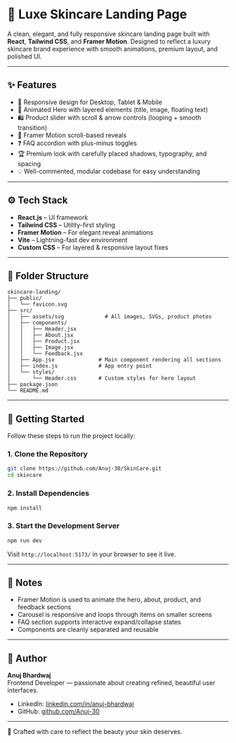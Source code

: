 # 🌿 Luxe Skincare Landing Page

A clean, elegant, and fully responsive skincare landing page built with **React**, **Tailwind CSS**, and **Framer Motion**. Designed to reflect a luxury skincare brand experience with smooth animations, premium layout, and polished UI.

---

## ✨ Features

- 🎨 Responsive design for Desktop, Tablet & Mobile
- 🧴 Animated Hero with layered elements (title, image, floating text)
- 🛍️ Product slider with scroll & arrow controls (looping + smooth transition)
- 🎥 Framer Motion scroll-based reveals
- ❓ FAQ accordion with plus-minus toggles
- 🏆 Premium look with carefully placed shadows, typography, and spacing
- 💡 Well-commented, modular codebase for easy understanding

---

## ⚙️ Tech Stack

- **React.js** – UI framework
- **Tailwind CSS** – Utility-first styling
- **Framer Motion** – For elegant reveal animations
- **Vite** – Lightning-fast dev environment
- **Custom CSS** – For layered & responsive layout fixes

---

## 📁 Folder Structure

```
skincare-landing/
├── public/
│   └── favicon.svg
├── src/
│   ├── assets/svg             # All images, SVGs, product photos
│   ├── components/
│   │   ├── Header.jsx
│   │   ├── About.jsx
│   │   ├── Product.jsx
│   │   ├── Image.jsx
│   │   └── Feedback.jsx
│   ├── App.jsx              # Main component rendering all sections
│   ├── index.js             # App entry point
│   └── styles/
│       └── Header.css       # Custom styles for hero layout
├── package.json
└── README.md
```

---

## 🚀 Getting Started

Follow these steps to run the project locally:

### 1. Clone the Repository

```bash
git clone https://github.com/Anuj-30/SkinCare.git
cd skincare
```

### 2. Install Dependencies

```bash
npm install
```

### 3. Start the Development Server

```bash
npm run dev
```

Visit `http://localhost:5173/` in your browser to see it live.

---



## 🧠 Notes

- Framer Motion is used to animate the hero, about, product, and feedback sections
- Carousel is responsive and loops through items on smaller screens
- FAQ section supports interactive expand/collapse states
- Components are cleanly separated and reusable

---

## 👤 Author

**Anuj Bhardwaj**  
Frontend Developer — passionate about creating refined, beautiful user interfaces.

- LinkedIn: [linkedin.com/in/anuj-bhardwaj](https://linkedin.com/in/anuj-bhardwaj)
- GitHub: [github.com/Anuj-30](https://github.com/anuj-30)
---

🧴 Crafted with care to reflect the beauty your skin deserves.

